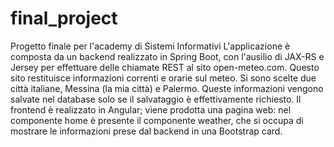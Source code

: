 # final_project

Progetto finale per l'academy di Sistemi Informativi
L'applicazione è composta da un backend realizzato in Spring Boot, con l'ausilio di JAX-RS e Jersey per effettuare delle chiamate REST al sito open-meteo.com. Questo sito restituisce informazioni correnti e orarie sul meteo. Si sono scelte due città italiane, Messina (la mia città) e Palermo.
Queste informazioni vengono salvate nel database solo se il salvataggio è effettivamente richiesto.
Il frontend è realizzato in Angular; viene prodotta una pagina web: nel componente home è presente il componente weather, che si occupa di mostrare le informazioni prese dal backend in una Bootstrap card. 
